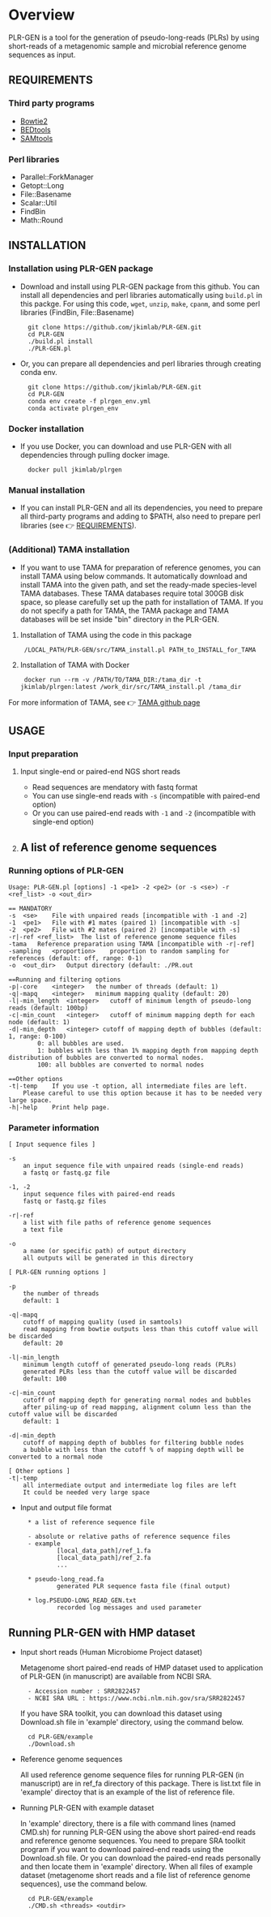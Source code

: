 # Overview

PLR-GEN is a tool for the generation of pseudo-long-reads (PLRs) by using short-reads of a metagenomic sample and microbial reference genome sequences as input. 

## REQUIREMENTS
### Third party programs

- [Bowtie2](http://bowtie-bio.sourceforge.net/bowtie2/index.shtml)
- [BEDtools](https://bedtools.readthedocs.io/en/latest/)
- [SAMtools](http://www.htslib.org/)

### Perl libraries

- Parallel::ForkManager 
- Getopt::Long
- File::Basename
- Scalar::Util
- FindBin
- Math::Round

## INSTALLATION
### Installation using PLR-GEN package

- Download and install using PLR-GEN package from this github. You can install all dependencies and perl libraries automatically using `build.pl` in this packge. For using this code, `wget`, `unzip`, `make`, `cpanm`, and some perl libraries (FindBin, File::Basename)

		git clone https://github.com/jkimlab/PLR-GEN.git
		cd PLR-GEN
		./build.pl install
		./PLR-GEN.pl
	
- Or, you can prepare all dependencies and perl libraries through creating conda env. 

		git clone https://github.com/jkimlab/PLR-GEN.git
		cd PLR-GEN
		conda env create -f plrgen_env.yml
		conda activate plrgen_env

### Docker installation

- If you use Docker, you can download and use PLR-GEN with all dependencies through pulling docker image. 

		docker pull jkimlab/plrgen

### Manual installation

- If you can install PLR-GEN and all its dependencies, you need to prepare all third-party programs and adding to $PATH, also need to prepare perl libraries (see :point_right: [REQUIREMENTS](https://github.com/jkimlab/PLR-GEN/blob/master/README.md#requirements)). 
 

### (Additional) TAMA installation

- If you want to use TAMA for preparation of reference genomes, you can install TAMA using below commands. It automatically download and install TAMA into the given path, and set the ready-made species-level TAMA databases. These TAMA databases require total 300GB disk space, so please carefully set up the path for installation of TAMA. If you do not specify a path for TAMA, the TAMA package and TAMA databases will be set inside "bin" directory in the PLR-GEN.

1. Installation of TAMA using the code in this package

		/LOCAL_PATH/PLR-GEN/src/TAMA_install.pl PATH_to_INSTALL_for_TAMA
		
2. Installation of TAMA with Docker

		docker run --rm -v /PATH/TO/TAMA_DIR:/tama_dir -t jkimlab/plrgen:latest /work_dir/src/TAMA_install.pl /tama_dir

For more information of TAMA, see :point_right: [TAMA github page](https://github.com/jkimlab/TAMA)


## USAGE 
### Input preparation 
1. Input single-end or paired-end NGS short reads
   - Read sequences are mendatory with fastq format
   - You can use single-end reads with `-s` (incompatible with paired-end option)
   - Or you can use paired-end reads with `-1` and `-2` (incompatible with single-end option)

2. A list of reference genome sequences
   - 
### Running options of PLR-GEN
        
	Usage: PLR-GEN.pl [options] -1 <pe1> -2 <pe2> (or -s <se>) -r <ref_list> -o <out_dir>

	== MANDATORY
	-s	<se>	File with unpaired reads [incompatible with -1 and -2]
	-1	<pe1>	File with #1 mates (paired 1) [incompatible with -s]
	-2	<pe2>	File with #2 mates (paired 2) [incompatible with -s]
	-r|-ref	<ref_list>	The list of reference genome sequence files
	-tama	Reference preparation using TAMA [incompatible with -r|-ref]
	-sampling	<proportion>	proportion to random sampling for references (default: off, range: 0-1)
	-o	<out_dir>	Output directory (default: ./PR.out

	==Running and filtering options
	-p|-core	<integer>	the number of threads (default: 1)
	-q|-mapq	<integer>	minimum mapping quality (default: 20)
	-l|-min_length	<integer>	cutoff of minimum length of pseudo-long reads (default: 100bp)
	-c|-min_count	<integer>	cutoff of minimum mapping depth for each node (default: 1)
	-d|-min_depth	<integer> cutoff of mapping depth of bubbles (default: 1, range: 0-100)
			0: all bubbles are used.
			1: bubbles with less than 1% mapping depth from mapping depth distribution of bubbles are converted to normal nodes.
			100: all bubbles are converted to normal nodes

	==Other options
	-t|-temp	If you use -t option, all intermediate files are left.
		Please careful to use this option because it has to be needed very large space.
	-h|-help	Print help page.


### Parameter information

	[ Input sequence files ]

	-s      
		an input sequence file with unpaired reads (single-end reads)
		a fastq or fastq.gz file

	-1, -2 
		input sequence files with paired-end reads
		fastq or fastq.gz files 

	-r|-ref 
		a list with file paths of reference genome sequences
		a text file

	-o 
		a name (or specific path) of output directory
		all outputs will be generated in this directory 

	[ PLR-GEN running options ]

	-p 
		the number of threads
		default: 1

	-q|-mapq
		cutoff of mapping quality (used in samtools)
		read mapping from bowtie outputs less than this cutoff value will be discarded
		default: 20

	-l|-min_length
		minimum length cutoff of generated pseudo-long reads (PLRs)
		generated PLRs less than the cutoff value will be discarded
		default: 100

	-c|-min_count
		cutoff of mapping depth for generating normal nodes and bubbles
		after piling-up of read mapping, alignment column less than the cutoff value will be discarded
		default: 1

	-d|-min_depth
		cutoff of mapping depth of bubbles for filtering bubble nodes
		a bubble with less than the cutoff % of mapping depth will be converted to a normal node

	[ Other options ]
	-t|-temp
		all intermediate output and intermediate log files are left
		It could be needed very large space
        
* Input and output file format

        * a list of reference sequence file 
        
        - absolute or relative paths of reference sequence files
        - example
                [local_data_path]/ref_1.fa
                [local_data_path]/ref_2.fa
                ... 

        * pseudo-long_read.fa
                generated PLR sequence fasta file (final output)
                
        * log.PSEUDO-LONG_READ_GEN.txt
                recorded log messages and used parameter
       

Running PLR-GEN with HMP dataset
-----------------
        
* Input short reads (Human Microbiome Project dataset)
  
  Metagenome short paired-end reads of HMP dataset used to application of PLR-GEN (in manuscript) are available from NCBI SRA.
        
        - Accession number : SRR2822457
        - NCBI SRA URL : https://www.ncbi.nlm.nih.gov/sra/SRR2822457

  If you have SRA toolkit, you can download this dataset using Download.sh file in 'example' directory, using the command below.
  
        cd PLR-GEN/example
        ./Download.sh 
        
        
* Reference genome sequences 

  All used reference genome sequence files for running PLR-GEN (in manuscript) are in ref_fa directory of this package.
  There is list.txt file in 'example' directoy that is an example of the list of reference file.

* Running PLR-GEN with example dataset

  In 'example' directory, there is a file with command lines (named CMD.sh) for running PLR-GEN using the above short paired-end reads and reference genome sequences.
  You need to prepare SRA toolkit program if you want to download paired-end reads using the Download.sh file.
  Or you can download the paired-end reads personally and then locate them in 'example' directory.
  When all files of example dataset (metagenome short reads and a file list of reference genome sequences), use the command below.
  
        cd PLR-GEN/example
        ./CMD.sh <threads> <outdir>

